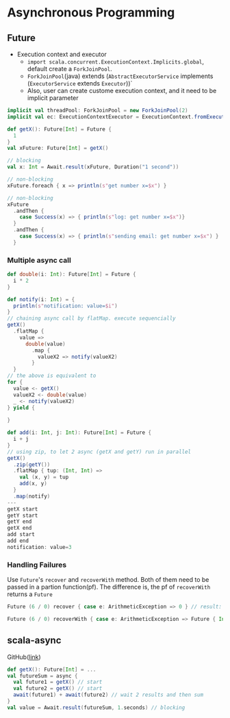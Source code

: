# Asynchronous Programming

## Future

* Execution context and executor
  * `import scala.concurrent.ExecutionContext.Implicits.global`, default create a `ForkJoinPool`. 
  * `ForkJoinPool`(java) extends (`AbstractExecutorService` implements (`ExecutorService` extends `Executor`))`
  * Also, user can create custome execution context, and it need to be implicit parameter

```scala
implicit val threadPool: ForkJoinPool = new ForkJoinPool(2)
implicit val ec: ExecutionContextExecutor = ExecutionContext.fromExecutorService(threadPool)
```

```scala
def getX(): Future[Int] = Future {
  1
}
val xFuture: Future[Int] = getX()

// blocking
val x: Int = Await.result(xFuture, Duration("1 second")) 

// non-blocking
xFuture.foreach { x => println(s"get number x=$x") }

// non-blocking
xFuture
  .andThen {
    case Success(x) => { println(s"log: get number x=$x")}
  }
  .andThen {
    case Success(x) => { println(s"sending email: get number x=$x") }
  }
```

### Multiple async call

```scala
def double(i: Int): Future[Int] = Future {
  i * 2
}

def notify(i: Int) = {
  println(s"notification: value=$i")
}
// chaining async call by flatMap. execute sequencially
getX()
  .flatMap {
    value =>
      double(value)
        .map {
          valueX2 => notify(valueX2)
        }
  }
// the above is equivalent to
for {
  value <- getX()
  valueX2 <- double(value)
  _ <- notify(valueX2)
} yield {
  
}

def add(i: Int, j: Int): Future[Int] = Future {
  i + j
}
// using zip, to let 2 async (getX and getY) run in parallel
getX()
  .zip(getY())
  .flatMap { tup: (Int, Int) =>
    val (x, y) = tup
    add(x, y)
  }
  .map(notify)
---
getX start
getY start
getY end
getX end
add start
add end
notification: value=3
```

### Handling Failures

Use `Future`'s `recover` and `recoverWith` method. Both of them need to be passed in a partion function(pf). The difference is, the pf of `recoverWith` returns a `Future`

```scala
Future (6 / 0) recover { case e: ArithmeticException => 0 } // result: 0

Future (6 / 0) recoverWith { case e: ArithmeticException => Future { Int.MaxValue } } // result: Int.MaxValue
```

## scala-async

GitHub([link](https://github.com/scala/scala-async))

```scala
def getX(): Future[Int] = ...
val futureSum = async {
  val future1 = getX() // start
  val future2 = getX() // start
  await(future1) + await(future2) // wait 2 results and then sum
}
val value = Await.result(futureSum, 1.seconds) // blocking
```
